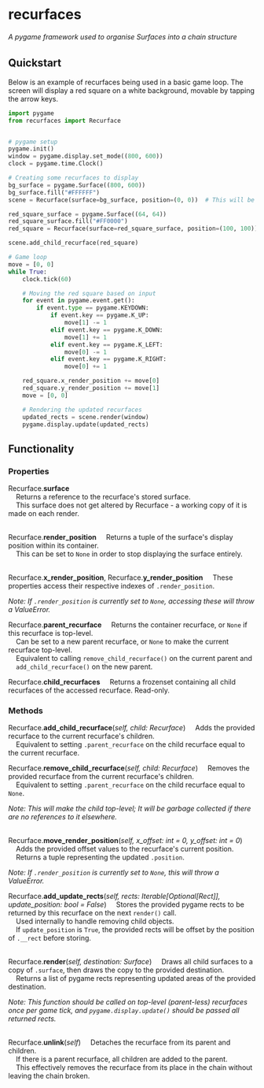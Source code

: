 # recurfaces

###### A pygame framework used to organise Surfaces into a chain structure

## Quickstart

Below is an example of recurfaces being used in a basic game loop.
The screen will display a red square on a white background, movable by tapping the arrow keys.

```python
import pygame
from recurfaces import Recurface


# pygame setup
pygame.init()
window = pygame.display.set_mode((800, 600))
clock = pygame.time.Clock()

# Creating some recurfaces to display
bg_surface = pygame.Surface((800, 600))
bg_surface.fill("#FFFFFF")
scene = Recurface(surface=bg_surface, position=(0, 0))  # This will be the top-level recurface

red_square_surface = pygame.Surface((64, 64))
red_square_surface.fill("#FF0000")
red_square = Recurface(surface=red_square_surface, position=(100, 100))

scene.add_child_recurface(red_square)

# Game loop
move = [0, 0]
while True:
    clock.tick(60)

    # Moving the red square based on input
    for event in pygame.event.get():
        if event.type == pygame.KEYDOWN:
            if event.key == pygame.K_UP:
                move[1] -= 1
            elif event.key == pygame.K_DOWN:
                move[1] += 1
            elif event.key == pygame.K_LEFT:
                move[0] -= 1
            elif event.key == pygame.K_RIGHT:
                move[0] += 1

    red_square.x_render_position += move[0]
    red_square.y_render_position += move[1]
    move = [0, 0]

    # Rendering the updated recurfaces
    updated_rects = scene.render(window)
    pygame.display.update(updated_rects)
```

## Functionality

### Properties

Recurface.**surface**  
&nbsp;&nbsp;&nbsp;&nbsp;Returns a reference to the recurface's stored surface.  
&nbsp;&nbsp;&nbsp;&nbsp;This surface does not get altered by Recurface - a working copy of it is made on each render.  
&nbsp;

Recurface.**render_position**
&nbsp;&nbsp;&nbsp;&nbsp;Returns a tuple of the surface's display position within its container.  
&nbsp;&nbsp;&nbsp;&nbsp;This can be set to `None` in order to stop displaying the surface entirely.  
&nbsp;

Recurface.**x_render_position**, Recurface.**y_render_position**
&nbsp;&nbsp;&nbsp;&nbsp;These properties access their respective indexes of `.render_position`.

*Note: If `.render_position` is currently set to `None`, accessing these will throw a ValueError.*
&nbsp;

Recurface.**parent_recurface**
&nbsp;&nbsp;&nbsp;&nbsp;Returns the container recurface, or `None` if this recurface is top-level.  
&nbsp;&nbsp;&nbsp;&nbsp;Can be set to a new parent recurface, or `None` to make the current recurface top-level.  
&nbsp;&nbsp;&nbsp;&nbsp;Equivalent to calling `remove_child_recurface()` on the current parent and
&nbsp;&nbsp;&nbsp;&nbsp;`add_child_recurface()` on the new parent.
&nbsp;

Recurface.**child_recurfaces**
&nbsp;&nbsp;&nbsp;&nbsp;Returns a frozenset containing all child recurfaces of the accessed recurface. Read-only.

### Methods

Recurface.**add_child_recurface**(*self, child: Recurface*)
&nbsp;&nbsp;&nbsp;&nbsp;Adds the provided recurface to the current recurface's children.  
&nbsp;&nbsp;&nbsp;&nbsp;Equivalent to setting `.parent_recurface` on the child recurface equal to the current recurface.
&nbsp;

Recurface.**remove_child_recurface**(*self, child: Recurface*)
&nbsp;&nbsp;&nbsp;&nbsp;Removes the provided recurface from the current recurface's children.  
&nbsp;&nbsp;&nbsp;&nbsp;Equivalent to setting `.parent_recurface` on the child recurface equal to `None`.

*Note: This will make the child top-level; It will be garbage collected if there are no references to it elsewhere.*  
&nbsp;

Recurface.**move_render_position**(*self, x_offset: int = 0, y_offset: int = 0*)
&nbsp;&nbsp;&nbsp;&nbsp;Adds the provided offset values to the recurface's current position.  
&nbsp;&nbsp;&nbsp;&nbsp;Returns a tuple representing the updated `.position`.

*Note: If `.render_position` is currently set to `None`, this will throw a ValueError.*
&nbsp;

Recurface.**add_update_rects**(*self, rects: Iterable[Optional[Rect]], update_position: bool = False*)
&nbsp;&nbsp;&nbsp;&nbsp;Stores the provided pygame rects to be returned by this recurface on the next `render()` call.  
&nbsp;&nbsp;&nbsp;&nbsp;Used internally to handle removing child objects.  
&nbsp;&nbsp;&nbsp;&nbsp;If `update_position` is `True`, the provided rects will be offset by the position of `.__rect` before storing.  
&nbsp;

Recurface.**render**(*self, destination: Surface*)
&nbsp;&nbsp;&nbsp;&nbsp;Draws all child surfaces to a copy of `.surface`, then draws the copy to the provided destination.  
&nbsp;&nbsp;&nbsp;&nbsp;Returns a list of pygame rects representing updated areas of the provided destination.

*Note: This function should be called on top-level (parent-less) recurfaces once per game tick, and `pygame.display.update()` should be passed all returned rects.*  
&nbsp;

Recurface.**unlink**(*self*)
&nbsp;&nbsp;&nbsp;&nbsp;Detaches the recurface from its parent and children.  
&nbsp;&nbsp;&nbsp;&nbsp;If there is a parent recurface, all children are added to the parent.  
&nbsp;&nbsp;&nbsp;&nbsp;This effectively removes the recurface from its place in the chain without leaving the chain broken.  
&nbsp;
